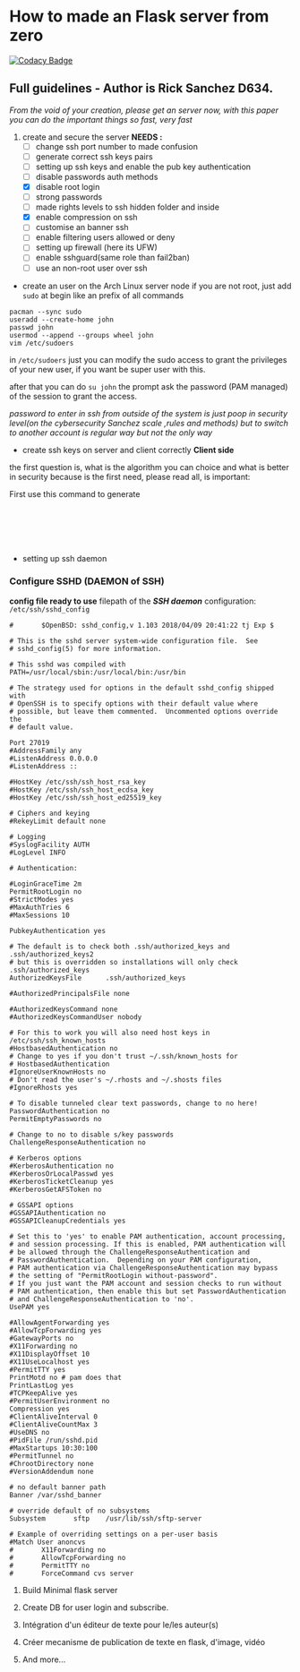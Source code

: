 # How to made an Flask server from zero

[![Codacy Badge](https://api.codacy.com/project/badge/Grade/b2d0cc761a9a4a20b405469a9ac00820)](https://app.codacy.com/gh/Sanchez-Industries/How-to-Made-an-Flask-Server-From-Zero?utm_source=github.com&utm_medium=referral&utm_content=Sanchez-Industries/How-to-Made-an-Flask-Server-From-Zero&utm_campaign=Badge_Grade_Settings)

## Full guidelines - Author is Rick Sanchez D634.

_From the void of your creation, please get an server now, with this paper you can do the important things so fast, very fast_

1. create and secure the server
**NEEDS :**
	- [ ] change ssh port number to made confusion
	- [ ] generate correct ssh keys pairs
	- [ ] setting up ssh keys and enable the pub key authentication
	- [ ] disable passwords auth methods
	- [x] disable root login
	- [ ] strong passwords
	- [ ] made rights levels to ssh hidden folder and inside
	- [x] enable compression on ssh
	- [ ] customise an banner ssh
	- [ ] enable filtering users allowed or deny
	- [ ] setting up firewall (here its UFW)
	- [ ] enable sshguard(same role than fail2ban)
	- [ ] use an non-root user over ssh
* create an user on the Arch Linux server node
if you are not root, just add  `sudo`  at begin like an prefix of all commands
```
pacman --sync sudo
useradd --create-home john
passwd john
usermod --append --groups wheel john
vim /etc/sudoers
```
in `/etc/sudoers` just you can modify the sudo access to grant the privileges of your new user, if you want be super user with this.

after that you can do `su john` the prompt ask the password (PAM managed) of the session to grant the access.

_password to enter in ssh from outside of the system is just poop in security level(on the cybersecurity Sanchez scale ,rules and methods) but to switch to another account is regular way but not the only way_

* create ssh keys on server and client correctly
**Client side**

the first question is, what is the algorithm you can choice and what is better in security because is the first need, please read all, is important:


First use this command to generate 
```

```


```

```


```

```


```

```


```

```

```

```






* setting up ssh daemon
### Configure SSHD (DAEMON of SSH)
**config file ready to use**
filepath of the _**SSH daemon**_ configuration: `/etc/ssh/sshd_config`
```
#       $OpenBSD: sshd_config,v 1.103 2018/04/09 20:41:22 tj Exp $

# This is the sshd server system-wide configuration file.  See
# sshd_config(5) for more information.

# This sshd was compiled with PATH=/usr/local/sbin:/usr/local/bin:/usr/bin

# The strategy used for options in the default sshd_config shipped with
# OpenSSH is to specify options with their default value where
# possible, but leave them commented.  Uncommented options override the
# default value.

Port 27019
#AddressFamily any
#ListenAddress 0.0.0.0
#ListenAddress ::

#HostKey /etc/ssh/ssh_host_rsa_key
#HostKey /etc/ssh/ssh_host_ecdsa_key
#HostKey /etc/ssh/ssh_host_ed25519_key

# Ciphers and keying
#RekeyLimit default none

# Logging
#SyslogFacility AUTH
#LogLevel INFO

# Authentication:

#LoginGraceTime 2m
PermitRootLogin no
#StrictModes yes
#MaxAuthTries 6
#MaxSessions 10

PubkeyAuthentication yes

# The default is to check both .ssh/authorized_keys and .ssh/authorized_keys2
# but this is overridden so installations will only check .ssh/authorized_keys
AuthorizedKeysFile      .ssh/authorized_keys

#AuthorizedPrincipalsFile none

#AuthorizedKeysCommand none
#AuthorizedKeysCommandUser nobody

# For this to work you will also need host keys in /etc/ssh/ssh_known_hosts
#HostbasedAuthentication no
# Change to yes if you don't trust ~/.ssh/known_hosts for
# HostbasedAuthentication
#IgnoreUserKnownHosts no
# Don't read the user's ~/.rhosts and ~/.shosts files
#IgnoreRhosts yes

# To disable tunneled clear text passwords, change to no here!
PasswordAuthentication no
PermitEmptyPasswords no

# Change to no to disable s/key passwords
ChallengeResponseAuthentication no

# Kerberos options
#KerberosAuthentication no
#KerberosOrLocalPasswd yes
#KerberosTicketCleanup yes
#KerberosGetAFSToken no

# GSSAPI options
#GSSAPIAuthentication no
#GSSAPICleanupCredentials yes

# Set this to 'yes' to enable PAM authentication, account processing,
# and session processing. If this is enabled, PAM authentication will
# be allowed through the ChallengeResponseAuthentication and
# PasswordAuthentication.  Depending on your PAM configuration,
# PAM authentication via ChallengeResponseAuthentication may bypass
# the setting of "PermitRootLogin without-password".
# If you just want the PAM account and session checks to run without
# PAM authentication, then enable this but set PasswordAuthentication
# and ChallengeResponseAuthentication to 'no'.
UsePAM yes

#AllowAgentForwarding yes
#AllowTcpForwarding yes
#GatewayPorts no
#X11Forwarding no
#X11DisplayOffset 10
#X11UseLocalhost yes
#PermitTTY yes
PrintMotd no # pam does that
PrintLastLog yes
#TCPKeepAlive yes
#PermitUserEnvironment no
Compression yes
#ClientAliveInterval 0
#ClientAliveCountMax 3
#UseDNS no
#PidFile /run/sshd.pid
#MaxStartups 10:30:100
#PermitTunnel no
#ChrootDirectory none
#VersionAddendum none

# no default banner path
Banner /var/sshd_banner

# override default of no subsystems
Subsystem       sftp    /usr/lib/ssh/sftp-server

# Example of overriding settings on a per-user basis
#Match User anoncvs
#       X11Forwarding no
#       AllowTcpForwarding no
#       PermitTTY no
#       ForceCommand cvs server
```

1) Build Minimal flask server

2) Create DB for user login and subscribe.

3) Intégration d'un éditeur de texte pour le/les auteur(s)

4) Créer mecanisme de publication de texte en flask, d'image, vidéo

5) And more...
